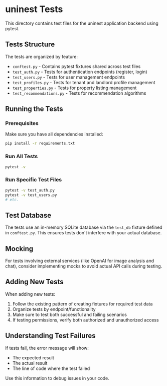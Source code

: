 # uninest Tests

This directory contains test files for the uninest application backend using pytest.

## Tests Structure

The tests are organized by feature:

- `conftest.py` - Contains pytest fixtures shared across test files
- `test_auth.py` - Tests for authentication endpoints (register, login)
- `test_users.py` - Tests for user management endpoints
- `test_profiles.py` - Tests for tenant and landlord profile management
- `test_properties.py` - Tests for property listing management
- `test_recommendations.py` - Tests for recommendation algorithms

## Running the Tests

### Prerequisites

Make sure you have all dependencies installed:

```bash
pip install -r requirements.txt
```

### Run All Tests

```bash
pytest -v
```

### Run Specific Test Files

```bash
pytest -v test_auth.py
pytest -v test_users.py
# etc.
```

## Test Database

The tests use an in-memory SQLite database via the `test_db` fixture defined in `conftest.py`. This ensures tests don't interfere with your actual database.

## Mocking

For tests involving external services (like OpenAI for image analysis and chat), consider implementing mocks to avoid actual API calls during testing.

## Adding New Tests

When adding new tests:

1. Follow the existing pattern of creating fixtures for required test data
2. Organize tests by endpoint/functionality
3. Make sure to test both successful and failing scenarios
4. If testing permissions, verify both authorized and unauthorized access

## Understanding Test Failures

If tests fail, the error message will show:
- The expected result
- The actual result
- The line of code where the test failed

Use this information to debug issues in your code.